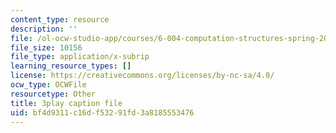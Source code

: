 ```yaml
---
content_type: resource
description: ''
file: /ol-ocw-studio-app/courses/6-004-computation-structures-spring-2017/bf4d9311c16df53291fd3a8185553476_70auqrv84y8.srt
file_size: 10156
file_type: application/x-subrip
learning_resource_types: []
license: https://creativecommons.org/licenses/by-nc-sa/4.0/
ocw_type: OCWFile
resourcetype: Other
title: 3play caption file
uid: bf4d9311-c16d-f532-91fd-3a8185553476
---
```

